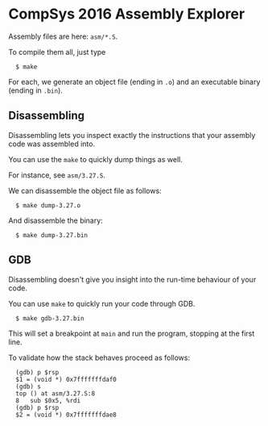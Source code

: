 CompSys 2016 Assembly Explorer
==============================

Assembly files are here: `asm/*.S`.

To compile them all, just type

~~~
  $ make
~~~

For each, we generate an object file (ending in `.o`) and an executable binary
(ending in `.bin`).

## Disassembling

Disassembling lets you inspect exactly the instructions that your assembly code
was assembled into.

You can use the `make` to quickly dump things as well.

For instance, see `asm/3.27.S`.

We can disassemble the object file as follows:

~~~
  $ make dump-3.27.o
~~~

And disassemble the binary:

~~~
  $ make dump-3.27.bin
~~~

## GDB

Disassembling doesn't give you insight into the run-time behaviour of your code.

You can use `make` to quickly run your code through GDB.

~~~
  $ make gdb-3.27.bin
~~~

This will set a breakpoint at `main` and run the program, stopping at the first
line.

To validate how the stack behaves proceed as follows:

~~~
  (gdb) p $rsp
  $1 = (void *) 0x7fffffffdaf0
  (gdb) s
  top () at asm/3.27.S:8
  8   sub $0x5, %rdi
  (gdb) p $rsp
  $2 = (void *) 0x7fffffffdae8
~~~
